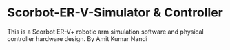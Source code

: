 # Scorbot-ER-V-Simulator & Controller
This is a Scorbot ER-V+ robotic arm simulation software and physical controller hardware design.
By Amit Kumar Nandi
